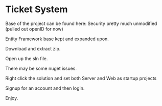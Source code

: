 Ticket System
=======================

Base of the project can be found here:  Security pretty much unmodified (pulled out openID for now)

Entity Framework base kept and expanded upon.

Download and extract zip.

Open up the sln file.

There may be some nuget issues.  

Right click the solution and set both Server and Web as startup projects

Signup for an account and then login.

Enjoy.
